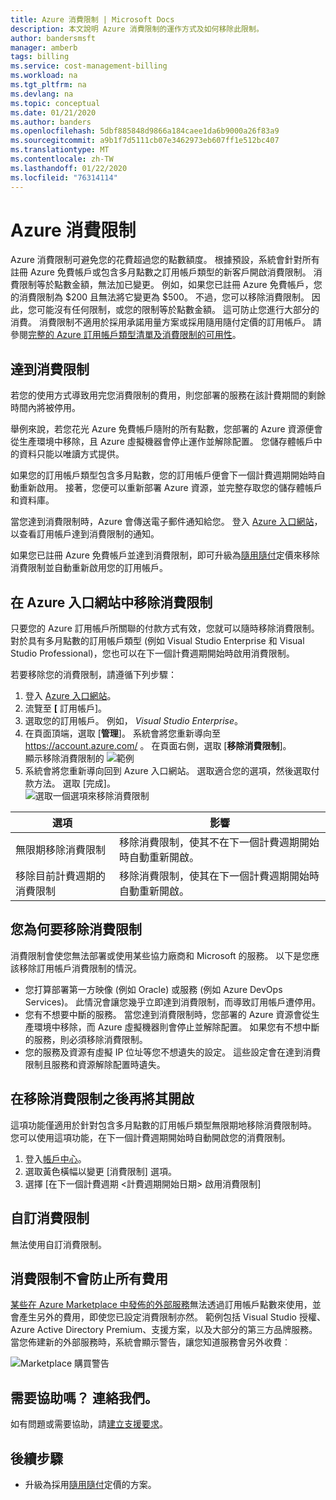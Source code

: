 ```yaml
---
title: Azure 消費限制 | Microsoft Docs
description: 本文說明 Azure 消費限制的運作方式及如何移除此限制。
author: bandersmsft
manager: amberb
tags: billing
ms.service: cost-management-billing
ms.workload: na
ms.tgt_pltfrm: na
ms.devlang: na
ms.topic: conceptual
ms.date: 01/21/2020
ms.author: banders
ms.openlocfilehash: 5dbf885848d9866a184caee1da6b9000a26f83a9
ms.sourcegitcommit: a9b1f7d5111cb07e3462973eb607ff1e512bc407
ms.translationtype: MT
ms.contentlocale: zh-TW
ms.lasthandoff: 01/22/2020
ms.locfileid: "76314114"
---
```

# <a name="azure-spending-limit"></a>Azure 消費限制

Azure 消費限制可避免您的花費超過您的點數額度。 根據預設，系統會針對所有註冊 Azure 免費帳戶或包含多月點數之訂用帳戶類型的新客戶開啟消費限制。 消費限制等於點數金額，無法加已變更。 例如，如果您已註冊 Azure 免費帳戶，您的消費限制為 $200 且無法將它變更為 $500。 不過，您可以移除消費限制。 因此，您可能沒有任何限制，或您的限制等於點數金額。 這可防止您進行大部分的消費。 消費限制不適用於採用承諾用量方案或採用隨用隨付定價的訂用帳戶。 請參閱[完整的 Azure 訂用帳戶類型清單及消費限制的可用性](https://azure.microsoft.com/support/legal/offer-details/)。

## <a name="reaching-a-spending-limit"></a>達到消費限制

若您的使用方式導致用完您消費限制的費用，則您部署的服務在該計費期間的剩餘時間內將被停用。

舉例來說，若您花光 Azure 免費帳戶隨附的所有點數，您部署的 Azure 資源便會從生產環境中移除，且 Azure 虛擬機器會停止運作並解除配置。 您儲存體帳戶中的資料只能以唯讀方式提供。

如果您的訂用帳戶類型包含多月點數，您的訂用帳戶便會下一個計費週期開始時自動重新啟用。 接著，您便可以重新部署 Azure 資源，並完整存取您的儲存體帳戶和資料庫。

當您達到消費限制時，Azure 會傳送電子郵件通知給您。 登入 [Azure 入口網站](https://portal.azure.com/#blade/Microsoft_Azure_Billing/SubscriptionsBlade)，以查看訂用帳戶達到消費限制的通知。

如果您已註冊 Azure 免費帳戶並達到消費限制，即可升級為[隨用隨付](upgrade-azure-subscription.md)定價來移除消費限制並自動重新啟用您的訂用帳戶。

## <a name="remove-the-spending-limit-in-azure-portal"></a>在 Azure 入口網站中移除消費限制

<a id="remove"></a>

只要您的 Azure 訂用帳戶所關聯的付款方式有效，您就可以隨時移除消費限制。 對於具有多月點數的訂用帳戶類型 (例如 Visual Studio Enterprise 和 Visual Studio Professional)，您也可以在下一個計費週期開始時啟用消費限制。

若要移除您的消費限制，請遵循下列步驟：

1. 登入 [Azure 入口網站](https://portal.azure.com/#blade/Microsoft_Azure_Billing/SubscriptionsBlade)。
1. 流覽至 **[** 訂用帳戶]。
1. 選取您的訂用帳戶。 例如， *Visual Studio Enterprise*。
1. 在頁面頂端，選取 [**管理**]。 系統會將您重新導向至 https://account.azure.com/ 。 在頁面右側，選取 [**移除消費限制**]。  
  顯示移除消費限制的 ![範例](./media/spending-limit/account-azure-com-spending-limit.png)
1. 系統會將您重新導向回到 Azure 入口網站。 選取適合您的選項，然後選取付款方法。 選取 [完成]。  
  ![選取一個選項來移除消費限制](./media/spending-limit/remove-spending-limit.png)

| 選項 | 影響 |
| --- | --- |
| 無限期移除消費限制 | 移除消費限制，使其不在下一個計費週期開始時自動重新開啟。 |
| 移除目前計費週期的消費限制 | 移除消費限制，使其在下一個計費週期開始時自動重新開啟。 |

## <a name="why-you-might-want-to-remove-the-spending-limit"></a>您為何要移除消費限制

消費限制會使您無法部署或使用某些協力廠商和 Microsoft 的服務。 以下是您應該移除訂用帳戶消費限制的情況。

-  您打算部署第一方映像 (例如 Oracle) 或服務 (例如 Azure DevOps Services)。 此情況會讓您幾乎立即達到消費限制，而導致訂用帳戶遭停用。
- 您有不想要中斷的服務。 當您達到消費限制時，您部署的 Azure 資源會從生產環境中移除，而 Azure 虛擬機器則會停止並解除配置。 如果您有不想中斷的服務，則必須移除消費限制。
- 您的服務及資源有虛擬 IP 位址等您不想遺失的設定。 這些設定會在達到消費限制且服務和資源解除配置時遺失。

## <a name="turn-on-the-spending-limit-after-removing"></a>在移除消費限制之後再將其開啟

這項功能僅適用於針對包含多月點數的訂用帳戶類型無限期地移除消費限制時。 您可以使用這項功能，在下一個計費週期開始時自動開啟您的消費限制。

1. 登入[帳戶中心](https://account.windowsazure.com/Subscriptions)。
1. 選取黃色橫幅以變更 [消費限制] 選項。
1. 選擇 [在下一個計費週期 \<計費週期開始日期\> 啟用消費限制]

## <a name="custom-spending-limit"></a>自訂消費限制

無法使用自訂消費限制。

## <a name="a-spending-limit-doesnt-prevent-all-charges"></a>消費限制不會防止所有費用

[某些在 Azure Marketplace 中發佈的外部服務](../understand/understand-azure-marketplace-charges.md)無法透過訂用帳戶點數來使用，並會產生另外的費用，即使您已設定消費限制亦然。 範例包括 Visual Studio 授權、Azure Active Directory Premium、支援方案，以及大部分的第三方品牌服務。 當您佈建新的外部服務時，系統會顯示警告，讓您知道服務會另外收費︰

![Marketplace 購買警告](./media/spending-limit/marketplace-warning01.png)

## <a name="need-help-contact-us"></a>需要協助嗎？ 連絡我們。

如有問題或需要協助，請[建立支援要求](https://go.microsoft.com/fwlink/?linkid=2083458)。

## <a name="next-steps"></a>後續步驟
- 升級為採用[隨用隨付](upgrade-azure-subscription.md)定價的方案。
